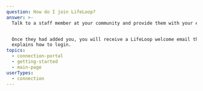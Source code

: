 ```yaml
---
question: How do I join LifeLoop?
answer: >-
  Talk to a staff member at your community and provide them with your email. 


  Once they had added you, you will receive a LifeLoop welcome email that
  explains how to login.
topics:
  - connection-portal
  - getting-started
  - main-page
userTypes:
  - connection
---
```

